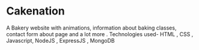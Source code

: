 # Cakenation
A Bakery website with animations, information about baking classes, contact form about page and a lot more .
Technologies used- HTML , CSS , Javascript, NodeJS , ExpressJS , MongoDB 


